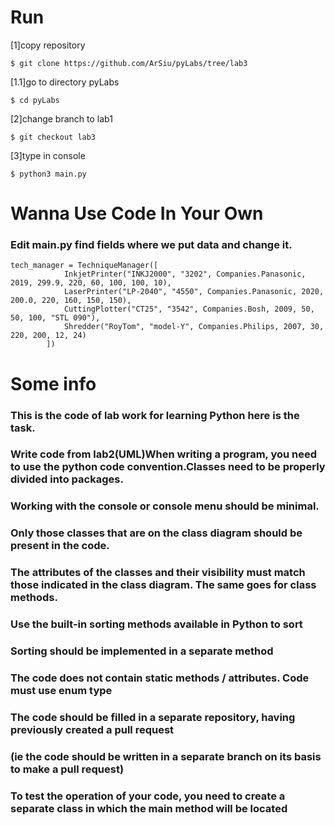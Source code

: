 # Run

[1]copy repository
```
$ git clone https://github.com/ArSiu/pyLabs/tree/lab3
```
[1.1]go to directory pyLabs
```
$ cd pyLabs
```
[2]change branch to lab1
```
$ git checkout lab3
```
[3]type in console
```
$ python3 main.py
```
# Wanna Use Code In Your Own
### Edit main.py find fields where we put data and change it.
```
tech_manager = TechniqueManager([
            InkjetPrinter("INKJ2000", "3202", Companies.Panasonic, 2019, 299.9, 220, 60, 100, 100, 10),
            LaserPrinter("LP-2040", "4550", Companies.Panasonic, 2020, 200.0, 220, 160, 150, 150),
            CuttingPlotter("CT25", "3542", Companies.Bosh, 2009, 50, 50, 100, "STL 090"),
            Shredder("RoyTom", "model-Y", Companies.Philips, 2007, 30, 220, 200, 12, 24)
        ])
```
# Some info
### This is the code of lab work for learning Python here is the task.
### Write code from lab2(UML)When writing a program, you need to use the python code convention.Classes need to be properly divided into packages.
### Working with the console or console menu should be minimal.
### Only those classes that are on the class diagram should be present in the code.
### The attributes of the classes and their visibility must match those indicated in the class diagram. The same goes for class methods.
### Use the built-in sorting methods available in Python to sort
### Sorting should be implemented in a separate method
### The code does not contain static methods / attributes. Code must use enum type
### The code should be filled in a separate repository, having previously created a pull request 
### (ie the code should be written in a separate branch on its basis to make a pull request)
### To test the operation of your code, you need to create a separate class in which the main method will be located

